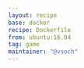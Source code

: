 ```yaml
---
layout: recipe
base: docker
recipe: Dockerfile
from: ubuntu:16.04
tag: game
maintainer: "@vsoch"
---
```

